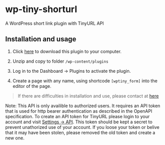 # wp-tiny-shorturl
A WordPress short link plugin with TinyURL API

## Installation and usage

1. Click [here](https://github.com/quangpro1610/wp-tiny-shorturl/archive/refs/heads/master.zip) to download this plugin to your computer.

2. Unzip and copy to folder `/wp-content/plugins`

3. Log in to the Dashboard -> Plugins to activate the plugin.

4. Create a page with any name, using shortcode `[wptiny_form]` into the editor of the page.

> If there are difficulties in installation and use, please contact at [here](https://cv.codedaokysu.com/#contact)

Note: This API is only availible to authorized users. It requires an API token that is used for http bearer authentication as described in the OpenAPI specification. To create an API token for TinyURL please login to your account and visit [Settings -> API](https://tinyurl.com/app/settings/api). This token should be kept a secret to prevent unathorized use of your account. If you loose your token or belive that it may have been stolen, please removed the old token and create a new one.